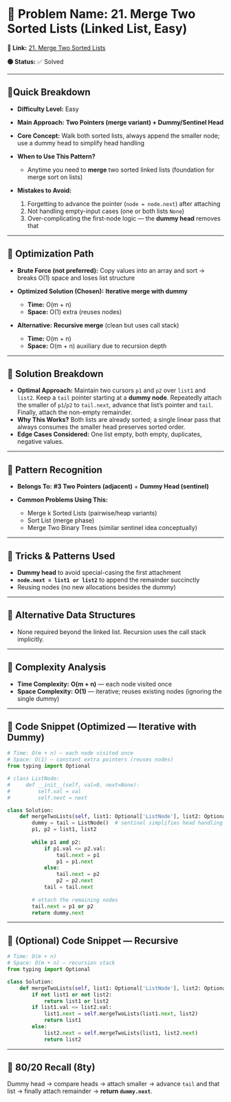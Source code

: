 # 🔹 Problem Name: 21. Merge Two Sorted Lists (Linked List, Easy)

**🔗 Link:** [21. Merge Two Sorted Lists](https://leetcode.com/problems/merge-two-sorted-lists/)

**🟢 Status:** ✅ Solved

---

## 🔹Quick Breakdown

* **Difficulty Level:** Easy
* **Main Approach:** **Two Pointers (merge variant) + Dummy/Sentinel Head**
* **Core Concept:** Walk both sorted lists, always append the smaller node; use a dummy head to simplify head handling
* **When to Use This Pattern?**

    * Anytime you need to **merge** two sorted linked lists (foundation for merge sort on lists)
* **Mistakes to Avoid:**

    1. Forgetting to advance the pointer (`node = node.next`) after attaching
    2. Not handling empty-input cases (one or both lists `None`)
    3. Over-complicating the first-node logic — the **dummy head** removes that

---

## 🔹 Optimization Path

* **Brute Force (not preferred):** Copy values into an array and sort → breaks O(1) space and loses list structure
* **Optimized Solution (Chosen):** **Iterative merge with dummy**

    * **Time:** O(m + n)
    * **Space:** O(1) extra (reuses nodes)
* **Alternative:** **Recursive merge** (clean but uses call stack)

    * **Time:** O(m + n)
    * **Space:** O(m + n) auxiliary due to recursion depth

---

## 🔹 Solution Breakdown

* **Optimal Approach:** Maintain two cursors `p1` and `p2` over `list1` and `list2`. Keep a `tail` pointer starting at a **dummy node**. Repeatedly attach the smaller of `p1`/`p2` to `tail.next`, advance that list’s pointer and `tail`. Finally, attach the non-empty remainder.
* **Why This Works?** Both lists are already sorted; a single linear pass that always consumes the smaller head preserves sorted order.
* **Edge Cases Considered:** One list empty, both empty, duplicates, negative values.

---

## 🔹 Pattern Recognition

* **Belongs To:** **#3 Two Pointers (adjacent)** + **Dummy Head (sentinel)**
* **Common Problems Using This:**

    * Merge k Sorted Lists (pairwise/heap variants)
    * Sort List (merge phase)
    * Merge Two Binary Trees (similar sentinel idea conceptually)

---

## 🔹 Tricks & Patterns Used

* **Dummy head** to avoid special-casing the first attachment
* **`node.next = list1 or list2`** to append the remainder succinctly
* Reusing nodes (no new allocations besides the dummy)

---

## 🔹 Alternative Data Structures

* None required beyond the linked list. Recursion uses the call stack implicitly.

---

## 🔹 Complexity Analysis

* **Time Complexity:** **O(m + n)** — each node visited once
* **Space Complexity:** **O(1)** — iterative; reuses existing nodes (ignoring the single dummy)

---

## 🔹 Code Snippet (Optimized — Iterative with Dummy)

```python
# Time: O(m + n) — each node visited once
# Space: O(1) — constant extra pointers (reuses nodes)
from typing import Optional

# class ListNode:
#     def __init__(self, val=0, next=None):
#         self.val = val
#         self.next = next

class Solution:
    def mergeTwoLists(self, list1: Optional['ListNode'], list2: Optional['ListNode']) -> Optional['ListNode']:
        dummy = tail = ListNode()  # sentinel simplifies head handling
        p1, p2 = list1, list2
        
        while p1 and p2:
            if p1.val <= p2.val:
                tail.next = p1
                p1 = p1.next
            else:
                tail.next = p2
                p2 = p2.next
            tail = tail.next
        
        # attach the remaining nodes
        tail.next = p1 or p2
        return dummy.next
```

---

## 🔹 (Optional) Code Snippet — Recursive

```python
# Time: O(m + n)
# Space: O(m + n) — recursion stack
from typing import Optional

class Solution:
    def mergeTwoLists(self, list1: Optional['ListNode'], list2: Optional['ListNode']) -> Optional['ListNode']:
        if not list1 or not list2:
            return list1 or list2
        if list1.val <= list2.val:
            list1.next = self.mergeTwoLists(list1.next, list2)
            return list1
        else:
            list2.next = self.mergeTwoLists(list1, list2.next)
            return list2
```

---

## 🔹 80/20 Recall (8ty)

Dummy head → compare heads → attach smaller → advance `tail` and that list → finally attach remainder → **return `dummy.next`**.
